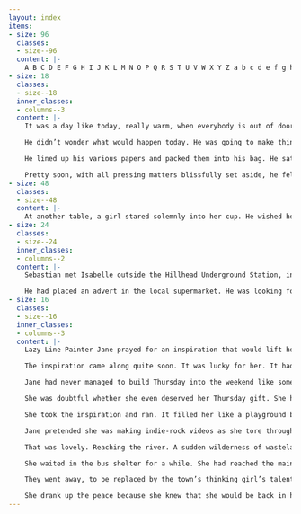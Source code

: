 ```yaml
---
layout: index
items:
- size: 96
  classes:
  - size--96
  content: |-
    A B C D E F G H I J K L M N O P Q R S T U V W X Y Z a b c d e f g h i j k l m n o p q r s t u v w x y z
- size: 18
  classes:
  - size--18
  inner_classes:
  - columns--3
  content: |-
    It was a day like today, really warm, when everybody is out of doors, happy to be lying around. Jim had something going. A little project that involved making posters for concerts that would never happen, and record sleeves for records that never existed. He had got up at around six am. Sprung out of bed as if the thought of sleep scared him. The sun was coming directly against the wall just beside his bed. There was a picture of Echo And The Bunnymen. It was very quiet apart from that.

    He didn’t wonder what would happen today. He was going to make things happen. He felt like his enthusiasm would rip his heart out of his chest. He worked himself up into a state of excitement. The possibilities of the day were endless. He has nineteen and limber, and the sun sparkled through his tea as it splashed into the cup.

    He lined up his various papers and packed them into his bag. He sat at his desk at the window and arrayed his athletes’ breakfast in front of him. He listened to Radio Four for a bit, and then he set to work with his blunted pencil and rub down transfers. He kept what he was trying to say in a straight line by using the edge forged Matriculation Card. As far as the University authorities knew, his name was Arthur Cooke.

    Pretty soon, with all pressing matters blissfully set aside, he fell into a reverie the type of which could go on all day if you let it. He fladly let it because it echoed a dream he had once had, and dreams were as close as he ever got to matters spiritual. He had known a girl once who had a tent. They talked about going camping into the country one summer. He was fond of the girl and he was fond of her friend both. Her friend was nice and though studied architecture in another city was around often enough to be in on their plan. When they were around Jim often looked straight at his boots and wondered at the gifts the girls had for their various brainny pursuits. He was a bit ashamed. He was older than them, but was a bit of a flop in the brain department. His reverie involved the tent, the dusk, the smell of hot trainers and not much else. He never managed to the country with them.
- size: 48
  classes:
  - size--48
  content: |-
    At another table, a girl stared solemnly into her cup. He wished he could’ve taken her picture. But then he was afraid that he might steal the moment away from her.
- size: 24
  classes:
  - size--24
  inner_classes:
  - columns--2
  content: |-
    Sebastian met Isabelle outside the Hillhead Underground Station, in Glasgow. Belle harassed Sebastian, but it was lucky for him that she did. She was very nice and funny, and sang very sweetly. Sebastian was not to know this, however. Sebastian was melancholy.

    He had placed an advert in the local supermarket. He was looking for musicians. Belle saw him do it. That’s why she wanted to meet him. She marched straight up to him unannounced and said, "Hey you!" She asked him to teach her to play the guitar. Sebastian doubted he could teach her anything, but he admired her energy, so he said yes.
- size: 16
  classes:
  - size--16
  inner_classes:
  - columns--3
  content: |-
    Lazy Line Painter Jane prayed for an inspiration that would lift her above the mundanity of midday on a Thursday. She was in a hole, sat with egg and chips, watching buses through the plate glass and easy radio of some old cafe. She was too bashful to pray outright in the cafe, so she pretended to read her fortune at the bottom of her tea cup, and she got what she wanted that way.

    The inspiration came along quite soon. It was lucky for her. It had seemed impossible, for her to feel ok, considering the trouble she was in. It seemed impossible, considering the gloominess of that lunchtime.

    Jane had never managed to build Thursday into the weekend like some other people did. She didn’t look forward to the weekend anyway. The only good thing about the weekend was that it ushered in the following week. She was a slave to the working week. But she was unemployed.

    She was doubtful whether she even deserved her Thursday gift. She had done a lot of swearing and shouting during her period. She almost felt guilty to take up the baton and run. But run she did. Straight to the cathedral graveyard. She took her idea straight through the cathedral graves and out, over the wall at the other end. She found herself in the East End of the city.

    She took the inspiration and ran. It filled her like a playground balloon. Now she wasn’t treading on any toes. Jane’s agenda was clear. She just felt like running. To forget her joblessness and her hopelessness. Stripped of her present care, her skin was translucent, and she travelled fast and light over grass and stone precincts. She ran past lines of traffic into quiet streets where her breath and fast steps were the only sound she could hear. Stripped of her present care. And her guilt at being lazy.

    Jane pretended she was making indie-rock videos as she tore through the East End. She thought herself quite magnificent, and caused only two minor disturbences as she went. She stopped running when she reached the river.

    That was lovely. Reaching the river. A sudden wilderness of wasteland and trees. She may have been a bit worried if it wasn’t for the oxygen pumping in her head, acting like a drug. There was a path, dancing with industrial mayflys, constructed with an air of municipal grants. She followed it, ducking under flyovers, flying over traveller’s caravans. She ran past long curves of ash and alder. She ran until she flopped down in a bus shelter. The rain came on. She had run out of rock video fodder.

    She waited in the bus shelter for a while. She had reached the main street of a town that was not part of the city at all. She had reached the provinces, and as such, the youth of the town flirted and taunted with an unaffected provincial air. Casuals drank QC. They put on a show for her, but they never challenged her directly. She was grateful they didn't pick on her strangeness. Her inspiration had flagged, and she didn't know how she could handle them by herself.

    They went away, to be replaced by the town’s thinking girl’s talent. He smoked a regal cigarette, and paced around a little. Jane couldn’t decide if he was waiting for a bus, or if he had just come out because the rain had stopped. But she liked the sound his segs made on the wet pavement. And she admired him for his quiff. It was the biggest quiff that small town beatings would allow for. He sat down in the shelter. He obliged her by staring at her boots, and rubbing his forhead feverishly. He sat for the length of his cigarette and then went off, leaving Painter Jane alone.

    She drank up the peace because she knew that she would be back in her house by fall of night. In the city, a dozen things would be vying for her attention simultaneously. She thought it was around six, but in fact it was nearer nine. She pulled her knees close to her chest. Her jogging bottoms smelled of pollen. She waited for the bus to take her back to the city. As she waited, she thought about how she had got her name, and what she was going to do about it.
---
```

